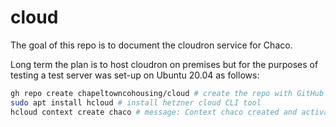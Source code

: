 
<!-- README.md is generated from README.Rmd. Please edit that file -->

# cloud

<!-- badges: start -->
<!-- badges: end -->

The goal of this repo is to document the cloudron service for Chaco.

Long term the plan is to host cloudron on premises but for the purposes
of testing a test server was set-up on Ubuntu 20.04 as follows:

``` bash
gh repo create chapeltowncohousing/cloud # create the repo with GitHub's CLI tool
sudo apt install hcloud # install hetzner cloud CLI tool
hcloud context create chaco # message: Context chaco created and activated
```
